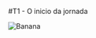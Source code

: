 #T1 - O inicio da jornada

![Banana](https://img00.deviantart.net/36ad/i/2014/051/9/0/donquixote_doflamingo_by_antomori-d77ag7f.png)
